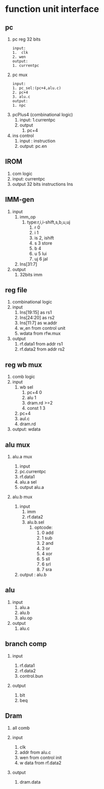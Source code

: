 # function unit interface

## pc

1. pc reg 32 bits
   ```
   input:
   1.  clk 
   2. wen
   output:
   1. currentpc
   ```
2. pc mux
   ```
   input:
   1. pc_sel:(pc+4,alu.c)
   2. pc+4
   3. alu.c 
   output:
   1. npc
   ```
3. pcPlus4 (combinational logic)
   1. input:
      1.currentpc
   2. output
      1. pc+4
4. ins control
   1. input : instruction
   2. output: pc.en

## IROM

1. com logic
2. input: currentpc
3. output 32 bits instructions Ins

## IMM-gen

1. input
   1. imm_op
      1. type:r,i,i-shift,s,b,u,uj
         1. r 0
         2. i 1
         3. is 2, ishift
         4. s 3 store
         5. b 4
         6. u 5 lui
         7. uj 6 jal
   2. Ins[31:7]
2. output
   1. 32bits imm

## reg file

1. combinational logic
2. input
   1. Ins[19:15] as rs1
   2. Ins[24:20] as rs2
   3. Ins[11:7] as w.addr
   4. w_en from control unit
   5. wdata from rfw.mux
3. output
   1. rf.data1 from addr rs1
   2. rf.data2 from addr rs2

## reg wb mux

1. comb logic
2. input
   1. wb sel
      1. pc+4	0
      2. alu		1
      3. dram.rd   >=2
      4.  const 1    3
   2. pc+4
   3. aul.c
   4. dram.rd
3. output: wdata

## alu mux

1. alu.a mux

   1. input
   2. pc.currentpc
   3. rf.data1
   4. alu.a sel
   5. output alu.a
2. alu.b mux

   1. input
      1. imm
      2. rf.data2
      3. alu.b.sel
         1. optcode:
            1. 0	add
            2. 1	sub
            3. 2 	and
            4. 3	or
            5. 4	xor
            6. 5	sll
            7. 6	srl
            8. 7	sra
   2. output : alu.b

## alu

1. input
   1. alu.a
   2. alu.b
   3. alu.op
2. output
   1. alu.c

## branch comp

1. input

   1. rf.data1
   2. rf.data2
   3. control.bun
2. output

   1. blt
   2. beq

## Dram

1. all comb
2. input

   1. clk
   2. addr from alu.c
   3. wen from control init
   4. w data from rf.data2
3. output

   1. dram.data
